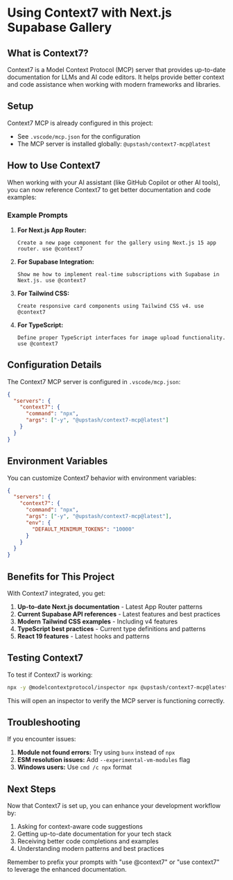 # Using Context7 with Next.js Supabase Gallery

## What is Context7?

Context7 is a Model Context Protocol (MCP) server that provides up-to-date documentation for LLMs and AI code editors. It helps provide better context and code assistance when working with modern frameworks and libraries.

## Setup

Context7 MCP is already configured in this project:

- See `.vscode/mcp.json` for the configuration
- The MCP server is installed globally: `@upstash/context7-mcp@latest`

## How to Use Context7

When working with your AI assistant (like GitHub Copilot or other AI tools), you can now reference Context7 to get better documentation and code examples:

### Example Prompts

1. **For Next.js App Router:**

   ```
   Create a new page component for the gallery using Next.js 15 app router. use @context7
   ```

2. **For Supabase Integration:**

   ```
   Show me how to implement real-time subscriptions with Supabase in Next.js. use @context7
   ```

3. **For Tailwind CSS:**

   ```
   Create responsive card components using Tailwind CSS v4. use @context7
   ```

4. **For TypeScript:**
   ```
   Define proper TypeScript interfaces for image upload functionality. use @context7
   ```

## Configuration Details

The Context7 MCP server is configured in `.vscode/mcp.json`:

```json
{
  "servers": {
    "context7": {
      "command": "npx",
      "args": ["-y", "@upstash/context7-mcp@latest"]
    }
  }
}
```

## Environment Variables

You can customize Context7 behavior with environment variables:

```json
{
  "servers": {
    "context7": {
      "command": "npx",
      "args": ["-y", "@upstash/context7-mcp@latest"],
      "env": {
        "DEFAULT_MINIMUM_TOKENS": "10000"
      }
    }
  }
}
```

## Benefits for This Project

With Context7 integrated, you get:

1. **Up-to-date Next.js documentation** - Latest App Router patterns
2. **Current Supabase API references** - Latest features and best practices
3. **Modern Tailwind CSS examples** - Including v4 features
4. **TypeScript best practices** - Current type definitions and patterns
5. **React 19 features** - Latest hooks and patterns

## Testing Context7

To test if Context7 is working:

```bash
npx -y @modelcontextprotocol/inspector npx @upstash/context7-mcp@latest
```

This will open an inspector to verify the MCP server is functioning correctly.

## Troubleshooting

If you encounter issues:

1. **Module not found errors:** Try using `bunx` instead of `npx`
2. **ESM resolution issues:** Add `--experimental-vm-modules` flag
3. **Windows users:** Use `cmd /c npx` format

## Next Steps

Now that Context7 is set up, you can enhance your development workflow by:

1. Asking for context-aware code suggestions
2. Getting up-to-date documentation for your tech stack
3. Receiving better code completions and examples
4. Understanding modern patterns and best practices

Remember to prefix your prompts with "use @context7" or "use context7" to leverage the enhanced documentation.
